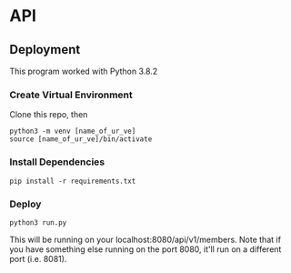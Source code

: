 # API
## Deployment
This program worked with Python 3.8.2
### Create Virtual Environment
Clone this repo, then 
```
python3 -m venv [name_of_ur_ve]
source [name_of_ur_ve]/bin/activate
```
### Install Dependencies
```
pip install -r requirements.txt
```
### Deploy
```
python3 run.py
```

This will be running on your localhost:8080/api/v1/members.
Note that if you have something else running on the port 8080, it'll run on a different port (i.e. 8081).